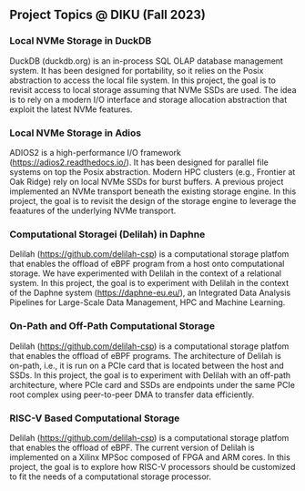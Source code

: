 ## Project Topics @ DIKU (Fall 2023)

### Local NVMe Storage in DuckDB

DuckDB (duckdb.org) is an in-process SQL OLAP database management system.
It has been designed for portability, so it relies on the Posix abstraction to access
the local file system. In this project, the goal is to revisit access to local storage
assuming that NVMe SSDs are used. The idea is to rely on a modern I/O interface and
storage allocation abstraction that exploit the latest NVMe features.

### Local NVMe Storage in Adios

ADIOS2 is a high-performance I/O framework (https://adios2.readthedocs.io/).
It has been designed for parallel file systems on top the Posix abstraction.
Modern HPC clusters (e.g., Frontier at Oak Ridge) rely on local NVMe SSDs for burst buffers.
A previous project implemented an NVMe transport beneath the existing storage engine.
In this project, the goal is to revisit the design of the storage engine
to leverage the feaatures of the underlying NVMe transport. 

### Computational Storagei (Delilah) in Daphne

Delilah (https://github.com/delilah-csp) is a computational storage platfom that enables the offload of eBPF
program from a host onto computational storage. We have experimented with Delilah
in the context of a relational system. In this project, the goal is to experiment
with Delilah in the context of the Daphne system (https://daphne-eu.eu/), 
an Integrated Data Analysis Pipelines for Large-Scale Data Management, HPC and Machine Learning.

### On-Path and Off-Path Computational Storage

Delilah (https://github.com/delilah-csp) is a computational storage platfom that enables the offload of eBPF
programs. The architecture of Delilah is on-path, i.e., it is run on a PCIe card that is
located between the host and SSDs. In this project, the goal is to experiment with Delilah 
with an off-path architecture, where PCIe card and SSDs are endpoints under the same PCIe root complex
using peer-to-peer DMA to transfer data efficiently.

### RISC-V Based Computational Storage

Delilah (https://github.com/delilah-csp) is a computational storage platfom that enables the offload of eBPF.
The current version of Delilah is implemented on a Xilinx MPSoc composed of FPGA and ARM cores.
In this project, the goal is to explore how RISC-V processors should be customized to fit
the needs of a computational storage processor.


